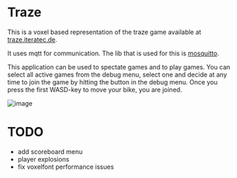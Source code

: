 # Traze

This is a voxel based representation of the traze game available at [traze.iteratec.de](https://traze.iteratec.de).

It uses mqtt for communication. The lib that is used for this is [mosquitto](https://github.com/eclipse/mosquitto).

This application can be used to spectate games and to play games. You can select all active games from the debug menu,
select one and decide at any time to join the game by hitting the button in the debug menu. Once you press the first WASD-key
to move your bike, you are joined.

![image](https://raw.githubusercontent.com/wiki/mgerhardy/engine/images/traze.png)

# TODO

* add scoreboard menu
* player explosions
* fix voxelfont performance issues

